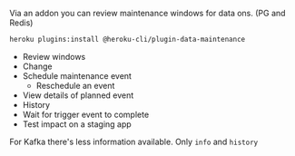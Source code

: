 Via an addon you can review maintenance windows for data ons. (PG and Redis)

```bash
heroku plugins:install @heroku-cli/plugin-data-maintenance
```

- Review windows
- Change
- Schedule maintenance event
  - Reschedule an event
- View details of planned event
- History
- Wait for trigger event to complete
- Test impact on a staging app

For Kafka there's less information available. Only `info` and `history`
